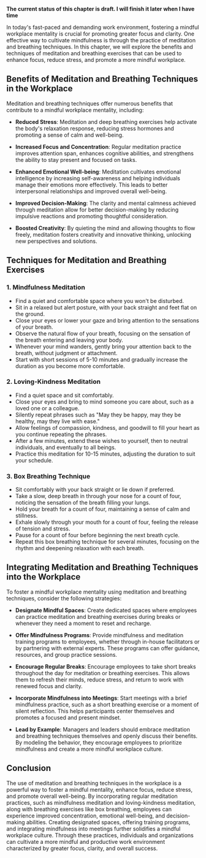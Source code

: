 **The current status of this chapter is draft. I will finish it later when I have time**

In today's fast-paced and demanding work environment, fostering a mindful workplace mentality is crucial for promoting greater focus and clarity. One effective way to cultivate mindfulness is through the practice of meditation and breathing techniques. In this chapter, we will explore the benefits and techniques of meditation and breathing exercises that can be used to enhance focus, reduce stress, and promote a more mindful workplace.

Benefits of Meditation and Breathing Techniques in the Workplace
----------------------------------------------------------------

Meditation and breathing techniques offer numerous benefits that contribute to a mindful workplace mentality, including:

* **Reduced Stress**: Meditation and deep breathing exercises help activate the body's relaxation response, reducing stress hormones and promoting a sense of calm and well-being.

* **Increased Focus and Concentration**: Regular meditation practice improves attention span, enhances cognitive abilities, and strengthens the ability to stay present and focused on tasks.

* **Enhanced Emotional Well-being**: Meditation cultivates emotional intelligence by increasing self-awareness and helping individuals manage their emotions more effectively. This leads to better interpersonal relationships and improved overall well-being.

* **Improved Decision-Making**: The clarity and mental calmness achieved through meditation allow for better decision-making by reducing impulsive reactions and promoting thoughtful consideration.

* **Boosted Creativity**: By quieting the mind and allowing thoughts to flow freely, meditation fosters creativity and innovative thinking, unlocking new perspectives and solutions.

Techniques for Meditation and Breathing Exercises
-------------------------------------------------

### 1. Mindfulness Meditation

* Find a quiet and comfortable space where you won't be disturbed.
* Sit in a relaxed but alert posture, with your back straight and feet flat on the ground.
* Close your eyes or lower your gaze and bring attention to the sensations of your breath.
* Observe the natural flow of your breath, focusing on the sensation of the breath entering and leaving your body.
* Whenever your mind wanders, gently bring your attention back to the breath, without judgment or attachment.
* Start with short sessions of 5-10 minutes and gradually increase the duration as you become more comfortable.

### 2. Loving-Kindness Meditation

* Find a quiet space and sit comfortably.
* Close your eyes and bring to mind someone you care about, such as a loved one or a colleague.
* Silently repeat phrases such as "May they be happy, may they be healthy, may they live with ease."
* Allow feelings of compassion, kindness, and goodwill to fill your heart as you continue repeating the phrases.
* After a few minutes, extend these wishes to yourself, then to neutral individuals, and eventually to all beings.
* Practice this meditation for 10-15 minutes, adjusting the duration to suit your schedule.

### 3. Box Breathing Technique

* Sit comfortably with your back straight or lie down if preferred.
* Take a slow, deep breath in through your nose for a count of four, noticing the sensation of the breath filling your lungs.
* Hold your breath for a count of four, maintaining a sense of calm and stillness.
* Exhale slowly through your mouth for a count of four, feeling the release of tension and stress.
* Pause for a count of four before beginning the next breath cycle.
* Repeat this box breathing technique for several minutes, focusing on the rhythm and deepening relaxation with each breath.

Integrating Meditation and Breathing Techniques into the Workplace
------------------------------------------------------------------

To foster a mindful workplace mentality using meditation and breathing techniques, consider the following strategies:

* **Designate Mindful Spaces**: Create dedicated spaces where employees can practice meditation and breathing exercises during breaks or whenever they need a moment to reset and recharge.

* **Offer Mindfulness Programs**: Provide mindfulness and meditation training programs to employees, whether through in-house facilitators or by partnering with external experts. These programs can offer guidance, resources, and group practice sessions.

* **Encourage Regular Breaks**: Encourage employees to take short breaks throughout the day for meditation or breathing exercises. This allows them to refresh their minds, reduce stress, and return to work with renewed focus and clarity.

* **Incorporate Mindfulness into Meetings**: Start meetings with a brief mindfulness practice, such as a short breathing exercise or a moment of silent reflection. This helps participants center themselves and promotes a focused and present mindset.

* **Lead by Example**: Managers and leaders should embrace meditation and breathing techniques themselves and openly discuss their benefits. By modeling the behavior, they encourage employees to prioritize mindfulness and create a more mindful workplace culture.

Conclusion
----------

The use of meditation and breathing techniques in the workplace is a powerful way to foster a mindful mentality, enhance focus, reduce stress, and promote overall well-being. By incorporating regular meditation practices, such as mindfulness meditation and loving-kindness meditation, along with breathing exercises like box breathing, employees can experience improved concentration, emotional well-being, and decision-making abilities. Creating designated spaces, offering training programs, and integrating mindfulness into meetings further solidifies a mindful workplace culture. Through these practices, individuals and organizations can cultivate a more mindful and productive work environment characterized by greater focus, clarity, and overall success.
